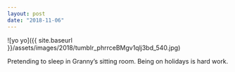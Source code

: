 ```yaml
---
layout: post
date: "2018-11-06"
---
```


![yo yo]({{ site.baseurl }}/assets/images/2018/tumblr_phrrceBMgv1qlj3bd_540.jpg)

Pretending to sleep in Granny’s sitting room. Being on holidays is hard work.
